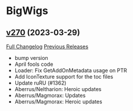 # BigWigs

## [v270](https://github.com/BigWigsMods/BigWigs/tree/v270) (2023-03-29)
[Full Changelog](https://github.com/BigWigsMods/BigWigs/compare/v269.1...v270) [Previous Releases](https://github.com/BigWigsMods/BigWigs/releases)

- bump version  
- April fools code  
- Loader: Fix GetAddOnMetadata usage on PTR  
- Add IconTexture support for the toc files  
- Update ruRU (#1362)  
- Aberrus/Neltharion: Heroic updates  
- Aberrus/Magmorax: Updates  
- Aberrus/Magmorax: Heroic updates  
